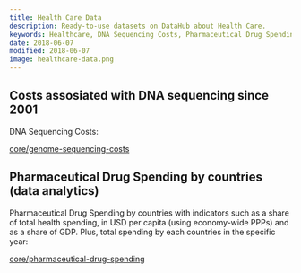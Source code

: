 ```yaml
---
title: Health Care Data
description: Ready-to-use datasets on DataHub about Health Care.
keywords: Healthcare, DNA Sequencing Costs, Pharmaceutical Drug Spending by countries and Data Analytics
date: 2018-06-07
modified: 2018-06-07
image: healthcare-data.png
---
```


## Costs assosiated with DNA sequencing since 2001

DNA Sequencing Costs:

[core/genome-sequencing-costs](https://datahub.io/core/genome-sequencing-costs)

## Pharmaceutical Drug Spending by countries (data analytics)

Pharmaceutical Drug Spending by countries with indicators such as a share of total health spending, in USD per capita (using economy-wide PPPs) and as a share of GDP. Plus, total spending by each countries in the specific year:

[core/pharmaceutical-drug-spending](https://datahub.io/core/pharmaceutical-drug-spending)
